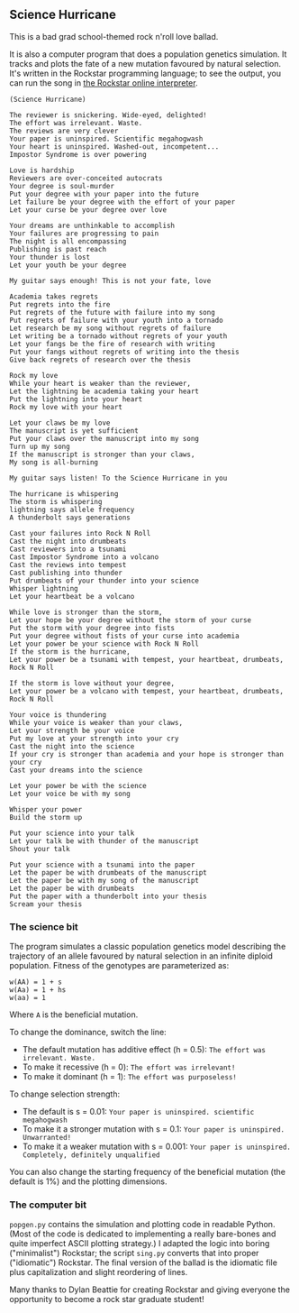 ## Science Hurricane

This is a bad grad school-themed rock n'roll love ballad.

It is also a computer program that does a population genetics simulation. It tracks and plots the fate of a new mutation favoured by natural selection. It's written in the Rockstar programming language; to see the output, you can run the song in [the Rockstar online interpreter](https://codewithrockstar.com/online).

```
(Science Hurricane)

The reviewer is snickering. Wide-eyed, delighted!
The effort was irrelevant. Waste.
The reviews are very clever
Your paper is uninspired. Scientific megahogwash
Your heart is uninspired. Washed-out, incompetent...
Impostor Syndrome is over powering

Love is hardship
Reviewers are over-conceited autocrats
Your degree is soul-murder
Put your degree with your paper into the future
Let failure be your degree with the effort of your paper
Let your curse be your degree over love

Your dreams are unthinkable to accomplish
Your failures are progressing to pain
The night is all encompassing
Publishing is past reach
Your thunder is lost
Let your youth be your degree

My guitar says enough! This is not your fate, love

Academia takes regrets
Put regrets into the fire
Put regrets of the future with failure into my song
Put regrets of failure with your youth into a tornado
Let research be my song without regrets of failure
Let writing be a tornado without regrets of your youth
Let your fangs be the fire of research with writing
Put your fangs without regrets of writing into the thesis
Give back regrets of research over the thesis

Rock my love
While your heart is weaker than the reviewer,
Let the lightning be academia taking your heart
Put the lightning into your heart
Rock my love with your heart

Let your claws be my love
The manuscript is yet sufficient
Put your claws over the manuscript into my song
Turn up my song
If the manuscript is stronger than your claws,
My song is all-burning

My guitar says listen! To the Science Hurricane in you

The hurricane is whispering
The storm is whispering
lightning says allele frequency
A thunderbolt says generations

Cast your failures into Rock N Roll
Cast the night into drumbeats
Cast reviewers into a tsunami
Cast Impostor Syndrome into a volcano
Cast the reviews into tempest
Cast publishing into thunder
Put drumbeats of your thunder into your science
Whisper lightning
Let your heartbeat be a volcano

While love is stronger than the storm,
Let your hope be your degree without the storm of your curse
Put the storm with your degree into fists
Put your degree without fists of your curse into academia
Let your power be your science with Rock N Roll
If the storm is the hurricane,
Let your power be a tsunami with tempest, your heartbeat, drumbeats, Rock N Roll

If the storm is love without your degree,
Let your power be a volcano with tempest, your heartbeat, drumbeats, Rock N Roll

Your voice is thundering
While your voice is weaker than your claws,
Let your strength be your voice
Put my love at your strength into your cry
Cast the night into the science
If your cry is stronger than academia and your hope is stronger than your cry
Cast your dreams into the science

Let your power be with the science
Let your voice be with my song

Whisper your power
Build the storm up

Put your science into your talk
Let your talk be with thunder of the manuscript
Shout your talk

Put your science with a tsunami into the paper
Let the paper be with drumbeats of the manuscript
Let the paper be with my song of the manuscript
Let the paper be with drumbeats
Put the paper with a thunderbolt into your thesis
Scream your thesis
```

### The science bit

The program simulates a classic population genetics model describing the trajectory of an allele favoured by natural selection in an infinite diploid population. Fitness of the genotypes are parameterized as:

	w(AA) = 1 + s
	w(Aa) = 1 + hs
	w(aa) = 1
	
Where `A` is the beneficial mutation.

To change the dominance, switch the line:

* The default mutation has additive effect (h = 0.5): `The effort was irrelevant. Waste.`
* To make it recessive (h = 0): `The effort was irrelevant!`
* To make it dominant (h = 1): `The effort was purposeless!`

To change selection strength:

* The default is s = 0.01: `Your paper is uninspired. scientific megahogwash`
* To make it a stronger mutation with s = 0.1: `Your paper is uninspired. Unwarranted!`
* To make it a weaker mutation with s = 0.001: `Your paper is uninspired. Completely, definitely unqualified`

You can also change the starting frequency of the beneficial mutation (the default is 1%) and the plotting dimensions.

### The computer bit

`popgen.py` contains the simulation and plotting code in readable Python. (Most of the code is dedicated to implementing a really bare-bones and quite imperfect ASCII plotting strategy.) I adapted the logic into boring ("minimalist") Rockstar; the script `sing.py` converts that into proper ("idiomatic") Rockstar. The final version of the ballad is the idiomatic file plus capitalization and slight reordering of lines.

Many thanks to Dylan Beattie for creating Rockstar and giving everyone the opportunity to become a rock star graduate student!
